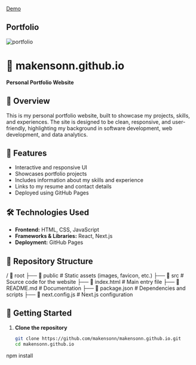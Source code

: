 [Demo](https://makensonn.github.io/)
## Portfolio

![portfolio](https://github.com/makensonn/makensonn.github.io/assets/22712773/c2b3704e-31a5-4bb6-8d81-a92c50590bbe)

# 📌 makensonn.github.io  
**Personal Portfolio Website**  

## 🚀 Overview  
This is my personal portfolio website, built to showcase my projects, skills, and experiences. The site is designed to be clean, responsive, and user-friendly, highlighting my background in software development, web development, and data analytics.  

## 🎨 Features  
- Interactive and responsive UI  
- Showcases portfolio projects  
- Includes information about my skills and experience  
- Links to my resume and contact details  
- Deployed using GitHub Pages  

## 🛠️ Technologies Used  
- **Frontend:** HTML, CSS, JavaScript  
- **Frameworks & Libraries:** React, Next.js  
- **Deployment:** GitHub Pages  

## 📂 Repository Structure  

/ 📁 root
├── 📁 public # Static assets (images, favicon, etc.)
├── 📁 src # Source code for the website
├── 📄 index.html # Main entry file
├── 📄 README.md # Documentation
├── 📄 package.json # Dependencies and scripts
├── 📄 next.config.js # Next.js configuration


## 🚀 Getting Started  
1. **Clone the repository**  
   ```sh
   git clone https://github.com/makensonn/makensonn.github.io.git
   cd makensonn.github.io
npm install




